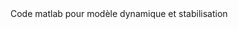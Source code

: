 <div class="alert alert-warning" style="font-size=24px">Code matlab pour modèle dynamique et stabilisation</div>
